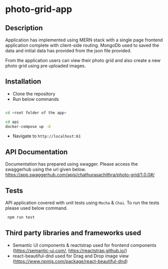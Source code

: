 # photo-grid-app

## Description

Application has implemented using MERN stack with a single page frontend application complete with client-side routing. MongoDb used to saved the data and initial data has provided from the json file provided.

From the application users can view their photo grid and also create a new photo grid using pre uploaded images. 


## Installation

- Clone the repository
- Run below commands

```bash

cd <root folder of the app>

cd api
docker-compose up -d
```

- Navigate to `http://localhost:61`

## API Documentation

Documentation has prepared using swagger. Please access the swaggerhub using the url given below.
https://app.swaggerhub.com/apis/chathurasachithra/photo-grid/1.0.0#/

## Tests

API application covered with unit tests using `Mocha` & `Chai`. To run the tests please used below command.

```bash
 npm run test
```

## Third party libraries and frameworks used

- Semantic UI components & reactstrap used for frontend components (https://semantic-ui.com/, https://reactstrap.github.io/)
- react-beautiful-dnd used for Drag and Drop image view (https://www.npmjs.com/package/react-beautiful-dnd)

